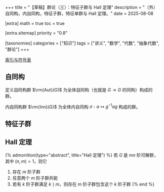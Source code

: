 +++
title = "【草稿】群论（三）：特征子群与 Hall 定理"
description = "（外）自同构，内自同构，特征子群，特征单群与 Hall 定理。"
date = 2025-08-08

[extra]
math = true
toc = true

[extra.sitemap]
priority = "0.8"

[taxonomies]
categories = ["知识"]
tags = ["讲义", "数学", "代数", "抽象代数", "群论"]
+++

[索引与符号表](/posts/index-group-theory/)

## 自同构
定义自同构群 $\rm{Aut}(G)$ 为全体自同构（也就是 $G\to G$ 的同构）构成的群。

内自同构群 $\rm{Inn}(G)$ 为全体内自同构 $\sigma: a\mapsto g^{-1}ag$ 构成的群。

## 特征子群

## Hall 定理
{% admonition(type="abstract", title="Hall 定理") %}
若 $G$ 是 $mn$ 阶可解群，其中 $(n,m)=1$，则它
1. 存在 $m$ 阶子群
2. 任意两个 $m$ 阶子群共轭
3. 若有 $k$ 阶子群满足 $k\mid m$，则存在 $m$ 阶子群包含这个 $k$ 阶子群
{% end %}
